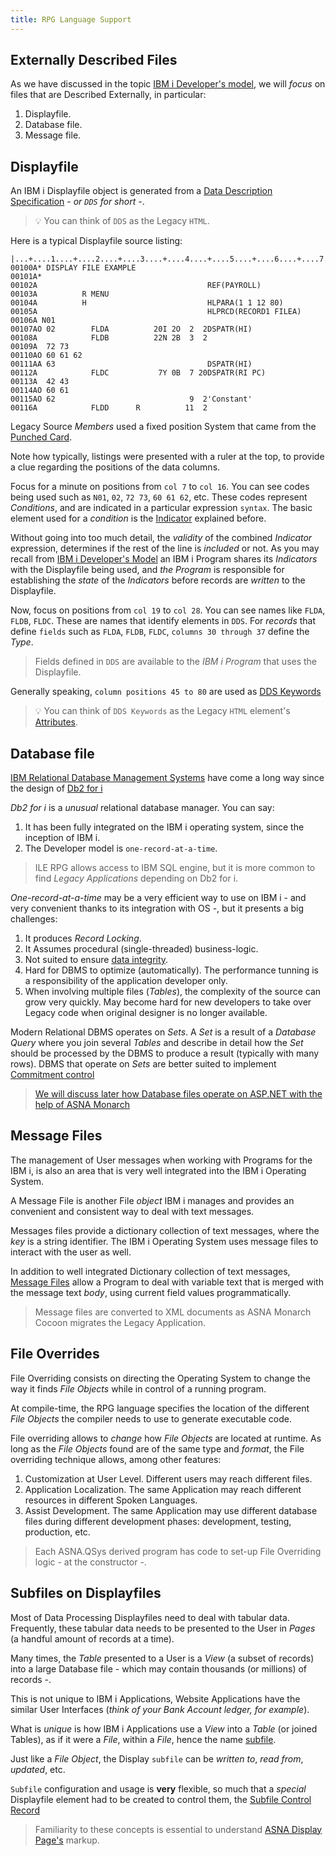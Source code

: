 ```yaml
---
title: RPG Language Support
---
```


## Externally Described Files
As we have discussed in the topic [IBM i Developer's model](/concepts/background/ibmi-developer-model), we will *focus* on files that are Described Externally, in particular:
1. Displayfile.
2. Database file.
3. Message file. 

## Displayfile
An IBM i Displayfile object is generated from a [Data Description Specification](https://www.ibm.com/docs/en/i/7.2?topic=dds-display-files) - *or `DDS` for short* -.

>&#128161; You can think of `DDS` as the Legacy `HTML`.

Here is a typical Displayfile source listing:

```
|...+....1....+....2....+....3....+....4....+....5....+....6....+....7....+....8
00100A* DISPLAY FILE EXAMPLE
00101A*
00102A                                      REF(PAYROLL)
00103A          R MENU
00104A          H                           HLPARA(1 1 12 80)
00105A                                      HLPRCD(RECORD1 FILEA)
00106A N01
00107AO 02        FLDA          20I 2O  2  2DSPATR(HI)
00108A            FLDB          22N 2B  3  2
00109A  72 73
00110AO 60 61 62
00111AA 63                                  DSPATR(HI)
00112A            FLDC           7Y 0B  7 20DSPATR(RI PC)
00113A  42 43
00114AO 60 61
00115AO 62                              9  2'Constant'
00116A            FLDD      R          11  2
```
Legacy Source *Members* used a fixed position System that came from the [Punched Card](https://en.wikipedia.org/wiki/Computer_programming_in_the_punched_card_era).

Note how typically, listings were presented with a ruler at the top, to provide a clue regarding the positions of the data columns.

Focus for a minute on positions from `col 7` to `col 16`. You can see codes being used such as `N01`, `02`, `72 73`, `60 61 62`, etc. These codes represent *Conditions*, and are indicated in a particular expression `syntax`. The basic element used for a *condition* is the [Indicator](/concepts/background/ibmi-developer-model) explained before.

Without going into too much detail, the *validity* of the combined *Indicator* expression, determines if the rest of the line is *included* or not. As you may recall from [IBM i Developer's Model](/concepts/background/ibmi-developer-model) an IBM i Program shares its *Indicators* with the Displayfile being used, and *the Program* is responsible for establishing the *state* of the *Indicators* before records are *written* to the Displayfile. 

Now, focus on positions from `col 19` to `col 28`. You can see names like `FLDA`, `FLDB`, `FLDC`. These are names that identify elements in `DDS`. For *records* that define `fields` such as `FLDA`, `FLDB`, `FLDC`, `columns 30 through 37` define the *Type*. 

>Fields defined in `DDS` are available to the *IBM i Program* that uses the Displayfile.

Generally speaking, `column positions 45 to 80` are used as [DDS Keywords](https://www.ibm.com/docs/en/i/7.2?topic=ddf-dds-keyword-entries-display-files-positions-45-through-80)

>&#128161; You can think of `DDS Keywords` as the Legacy `HTML` element's [Attributes](https://en.wikipedia.org/wiki/HTML_attribute#).


## Database file
[IBM Relational Database Management Systems](https://en.wikipedia.org/wiki/SQL#History) have come a long way since the design of [Db2 for i](https://www.ibm.com/docs/en/i/7.3?topic=programming-database-file-concepts)

*Db2 for i* is a *unusual* relational database manager. You can say:
1. It has been fully integrated on the IBM i operating system, since the inception of IBM i.
2. The Developer model is `one-record-at-a-time`.

>ILE RPG allows access to IBM SQL engine, but it is more common to find *Legacy Applications* depending on Db2 for i.  

*One-record-at-a-time* may be a very efficient way to use on IBM i - and very convenient thanks to its integration with OS -, but it presents a big challenges: 

1. It produces *Record Locking*.
2. It Assumes procedural (single-threaded) business-logic.
3. Not suited to ensure [data integrity](https://en.wikipedia.org/wiki/Data_integrity).
4. Hard for DBMS to optimize (automatically). The performance tunning is a responsibility of the application developer only.
5. When involving multiple files (*Tables*), the complexity of the source can grow very quickly. May become hard for new developers to take over Legacy code when original designer is no longer available.

Modern Relational DBMS operates on *Sets*. A *Set* is a result of a *Database Query* where you join several *Tables* and describe in detail how the *Set* should be processed by the DBMS to produce a result (typically with many rows). DBMS that operate on *Sets* are better suited to implement [Commitment control](https://www.ibm.com/docs/en/i/7.1?topic=database-commitment-control) 

>[We will discuss later how Database files operate on ASP.NET with the help of ASNA Monarch](/concepts/architecture/asna-qsys)

## Message Files
The management of User messages when working with Programs for the IBM i, is also an area that is very well integrated into the IBM i Operating System.

A Message File is another File *object* IBM i manages and provides an convenient and consistent way to deal with text messages.

Messages files provide a dictionary collection of text messages, where the *key* is a string identifier. The IBM i Operating System uses message files to interact with the user as well.

In addition to well integrated Dictionary collection of text messages, [Message Files](/concepts/user-interface/qsys-expo-messagefile) allow a Program to deal with variable text that is merged with the message text *body*, using current field values programmatically.

>Message files are converted to XML documents as ASNA Monarch Cocoon migrates the Legacy Application.

## File Overrides
File Overriding consists on directing the Operating System to change the way it finds *File Objects* while in control of a running program.

At compile-time, the RPG language specifies the location of the different *File Objects* the compiler needs to use to generate executable code.

File overriding allows to *change* how *File Objects* are located at runtime. As long as the *File Objects* found are of the same type and *format*, the File overriding technique allows, among other features:
1. Customization at User Level. Different users may reach different files.
2. Application Localization. The same Application may reach different resources in different Spoken Languages. 
3. Assist Development. The same Application may use different database files during different development phases: development, testing, production, etc.

>Each ASNA.QSys derived program has code to set-up File Overriding logic - at the constructor -.

## Subfiles on Displayfiles

Most of Data Processing Displayfiles need to deal with tabular data. Frequently, these tabular data needs to be presented to the User in *Pages* (a handful amount of records at a time).

Many times, the *Table* presented to a User is a *View* (a subset of records) into a large Database file - which may contain thousands (or millions) of records -.

This is not unique to IBM i Applications, Website Applications have the similar User Interfaces (*think of your Bank Account ledger, for example*).

What is *unique* is how IBM i Applications use a *View* into a *Table* (or joined Tables), as if it were a *File*, within a *File*, hence the name [subfile](https://www.ibm.com/docs/en/i/7.1?topic=80-sfl-subfile-keyword-display-files).

Just like a *File Object*, the Display `subfile` can be *written to*, *read from*, *updated*, etc. 

`Subfile` configuration and usage is **very** flexible, so much that a *special* Displayfile element had to be created to control them, the [Subfile Control Record](https://www.ibm.com/docs/en/i/7.1?topic=80-sflctl-subfile-control-keyword-display-files)

>Familiarity to these concepts is essential to understand  [ASNA Display Page's](/concepts/user-interface/qsys-expo-display-pages.html) markup.